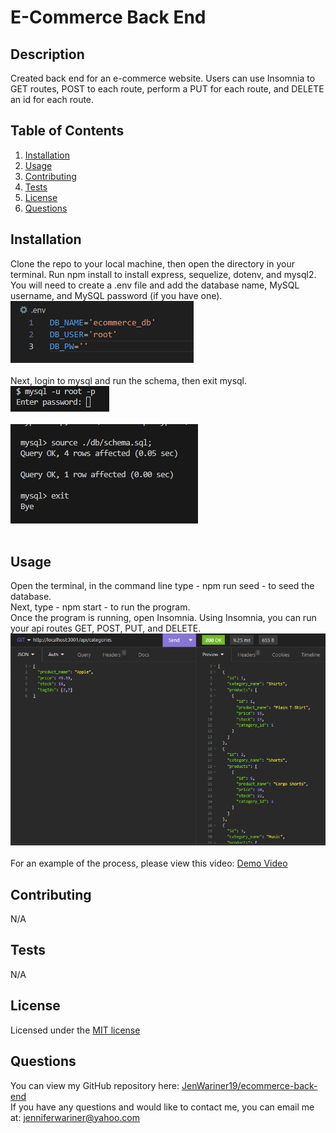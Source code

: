 # E-Commerce Back End


## Description 
Created back end for an e-commerce website. Users can use Insomnia to GET routes, POST to each route, perform a PUT for each route, and DELETE an id for each route.

## Table of Contents
1. [Installation](#installation)
2. [Usage](#usage)
3. [Contributing](#contributing)
4. [Tests](#tests)
5. [License](#license)
6. [Questions](#questions)

## Installation
Clone the repo to your local machine, then open the directory in your terminal. Run npm install to install express, sequelize, dotenv, and mysql2.<br>
You will need to create a .env file and add the database name, MySQL username, and MySQL password (if you have one).<br>
![ENV](./assets/env%20file.png)<br><br>
Next, login to mysql and run the schema, then exit mysql.<br>
![MySQL](./assets/mysql%20login.png)<br><br>
![Schema](./assets/schema.png)<br><br>

## Usage
Open the terminal, in the command line type - npm run seed - to seed the database.<br>
Next, type - npm start - to run the program.<br>
Once the program is running, open Insomnia. Using Insomnia, you can run your api routes GET, POST, PUT, and DELETE. <br>
![Insomnia](./assets/insomnia.png)<br><br>
For an example of the process, please view this video: [Demo Video](https://drive.google.com/file/d/1Cytydfev2VDM0u0y8Th1lTb319MxvHPV/view)

## Contributing
N/A

## Tests
N/A

## License
Licensed under the [MIT license](https://opensource.org/license/mit/)

## Questions
You can view my GitHub repository here: [JenWariner19/ecommerce-back-end](https://github.com/JenWariner19/ecommerce-back-end)<br>
If you have any questions and would like to contact me, you can email me at: [jenniferwariner@yahoo.com](mailto:jenniferwariner@yahoo.com)
